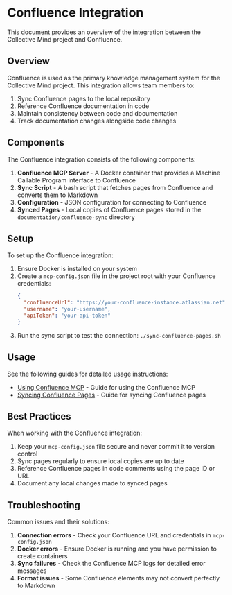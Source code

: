 # Confluence Integration

This document provides an overview of the integration between the Collective Mind project and Confluence.

## Overview

Confluence is used as the primary knowledge management system for the Collective Mind project. This integration allows team members to:

1. Sync Confluence pages to the local repository
2. Reference Confluence documentation in code
3. Maintain consistency between code and documentation
4. Track documentation changes alongside code changes

## Components

The Confluence integration consists of the following components:

1. **Confluence MCP Server** - A Docker container that provides a Machine Callable Program interface to Confluence
2. **Sync Script** - A bash script that fetches pages from Confluence and converts them to Markdown
3. **Configuration** - JSON configuration for connecting to Confluence
4. **Synced Pages** - Local copies of Confluence pages stored in the `documentation/confluence-sync` directory

## Setup

To set up the Confluence integration:

1. Ensure Docker is installed on your system
2. Create a `mcp-config.json` file in the project root with your Confluence credentials:
   ```json
   {
     "confluenceUrl": "https://your-confluence-instance.atlassian.net",
     "username": "your-username",
     "apiToken": "your-api-token"
   }
   ```
3. Run the sync script to test the connection: `./sync-confluence-pages.sh`

## Usage

See the following guides for detailed usage instructions:

- [Using Confluence MCP](./using-confluence-mcp.md) - Guide for using the Confluence MCP
- [Syncing Confluence Pages](./syncing-confluence-pages.md) - Guide for syncing Confluence pages

## Best Practices

When working with the Confluence integration:

1. Keep your `mcp-config.json` file secure and never commit it to version control
2. Sync pages regularly to ensure local copies are up to date
3. Reference Confluence pages in code comments using the page ID or URL
4. Document any local changes made to synced pages

## Troubleshooting

Common issues and their solutions:

1. **Connection errors** - Check your Confluence URL and credentials in `mcp-config.json`
2. **Docker errors** - Ensure Docker is running and you have permission to create containers
3. **Sync failures** - Check the Confluence MCP logs for detailed error messages
4. **Format issues** - Some Confluence elements may not convert perfectly to Markdown 